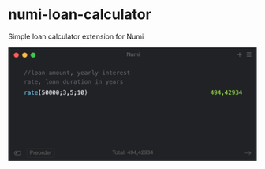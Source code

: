 # numi-loan-calculator
Simple loan calculator extension for Numi

![alt text](https://raw.githubusercontent.com/stokic/numi-loan-calculator/master/numi-rate.png)
